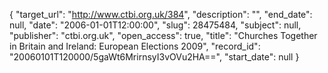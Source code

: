 {
  "target_url": "http://www.ctbi.org.uk/384", 
  "description": "", 
  "end_date": null, 
  "date": "2006-01-01T12:00:00", 
  "slug": 28475484, 
  "subject": null, 
  "publisher": "ctbi.org.uk", 
  "open_access": true, 
  "title": "Churches Together in Britain and Ireland: European Elections 2009", 
  "record_id": "20060101T120000/5gaWt6MrirnsyI3vOVu2HA==", 
  "start_date": null
}

